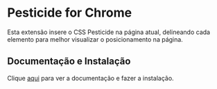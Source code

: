 # Pesticide for Chrome

Esta extensão insere o CSS Pesticide na página atual, delineando cada elemento para melhor visualizar o posicionamento na página.

## Documentação e Instalação

Clique [aqui](https://chrome.google.com/webstore/detail/pesticide-for-chrome-with/neonnmencpneifkhlmhmfhfiklgjmloi) para ver a documentação e fazer a instalação.
